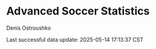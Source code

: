 # Advanced Soccer Statistics
Denis Ostroushko

<!-- gfm -->

Last successful data update: 2025-05-14 17:13:37 CST
